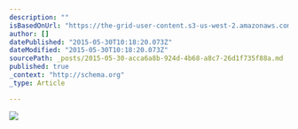 ```yaml
---
description: ""
isBasedOnUrl: "https://the-grid-user-content.s3-us-west-2.amazonaws.com/8470fd26-3f1e-4f58-aa80-d1815dad1ec3.jpg"
author: []
datePublished: "2015-05-30T10:18:20.073Z"
dateModified: "2015-05-30T10:18:20.073Z"
sourcePath: _posts/2015-05-30-acca6a8b-924d-4b68-a8c7-26d1f735f88a.md
published: true
_context: "http://schema.org"
_type: Article

---
```

![](https://the-grid-user-content.s3-us-west-2.amazonaws.com/8470fd26-3f1e-4f58-aa80-d1815dad1ec3.jpg)